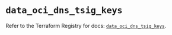 # `data_oci_dns_tsig_keys`

Refer to the Terraform Registry for docs: [`data_oci_dns_tsig_keys`](https://registry.terraform.io/providers/hashicorp/oci/7.19.0/docs/data-sources/dns_tsig_keys).
